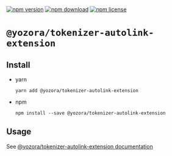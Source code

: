 [![npm version](https://img.shields.io/npm/v/@yozora/tokenizer-autolink-extension.svg)](https://www.npmjs.com/package/@yozora/tokenizer-autolink-extension)
[![npm download](https://img.shields.io/npm/dm/@yozora/tokenizer-autolink-extension.svg)](https://www.npmjs.com/package/@yozora/tokenizer-autolink-extension)
[![npm license](https://img.shields.io/npm/l/@yozora/tokenizer-autolink-extension.svg)](https://www.npmjs.com/package/@yozora/tokenizer-autolink-extension)


# `@yozora/tokenizer-autolink-extension`

## Install

  * yarn

    ```console
    yarn add @yozora/tokenizer-autolink-extension
    ```

  * npm

    ```console
    npm install --save @yozora/tokenizer-autolink-extension
    ```

## Usage

  See [@yozora/tokenizer-autolink-extension documentation](https://yozora.guanghechen.com/docs/package/tokenizer-autolink-extension)
